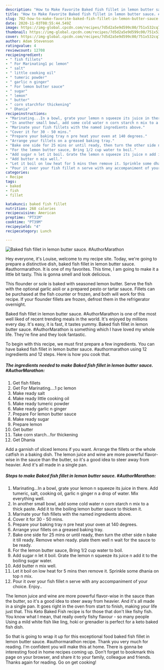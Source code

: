 ```yaml
---
description: "How to Make Favorite Baked fish fillet in lemon butter sauce. #AuthorMarathon"
title: "How to Make Favorite Baked fish fillet in lemon butter sauce. #AuthorMarathon"
slug: 702-how-to-make-favorite-baked-fish-fillet-in-lemon-butter-sauce-authormarathon
date: 2020-11-03T08:55:44.549Z
image: https://img-global.cpcdn.com/recipes/7d5d2a5e9d599c00/751x532cq70/baked-fish-fillet-in-lemon-butter-sauce-authormarathon-recipe-main-photo.jpg
thumbnail: https://img-global.cpcdn.com/recipes/7d5d2a5e9d599c00/751x532cq70/baked-fish-fillet-in-lemon-butter-sauce-authormarathon-recipe-main-photo.jpg
cover: https://img-global.cpcdn.com/recipes/7d5d2a5e9d599c00/751x532cq70/baked-fish-fillet-in-lemon-butter-sauce-authormarathon-recipe-main-photo.jpg
author: Adam Stevenson
ratingvalue: 4
reviewcount: 12708
recipeingredient:
- " fish fillets"
- " For Marinating1 pc lemon"
- " salt"
- " little cooking oil"
- " tumeric powder"
- " garlic n ginger"
- " For lemon butter sauce"
- " sugar"
- " lemon"
- " butter"
- " corn starchfor thickening"
- " Dhania"
recipeinstructions:
- "Marinating...In a bowl, grate your lemon n squeeze its juice in there. Add tumeric, salt, cooking oil, garlic n ginger n a drop of water. Mix everything well."
- "In another small bowl, add some cold water n corn starch n mix to a thick paste. Add it to the boiling lemon butter sauce to thicken it."
- "Marinate your fish fillets with the named ingredients above."
- "Cover it for 30 - 50 mins."
- "Prepare your baking tray n pre heat your oven at 140 degrees."
- "Arrange your fillets on a greased baking tray."
- "Bake one side for 25 mins or until ready, then turn the other side n bake it till ready. Remove when ready. plate them well n wait for the sauce to be ready."
- "For the lemon butter sauce, Bring 1/2 cup water to boil."
- "Add sugar n let it boil. Grate the lemon n squeeze its juice n add it to the boiling sugar water."
- "Add butter n mix well."
- "Let it boil on low heat for 5 mins then remove it. Sprinkle some dhania on top n mix."
- "Pour it over your fish fillet n serve with any accompaniment of your choice. Enjoy.."
categories:
- Recipe
tags:
- baked
- fish
- fillet

katakunci: baked fish fillet 
nutrition: 268 calories
recipecuisine: American
preptime: "PT31M"
cooktime: "PT39M"
recipeyield: "4"
recipecategory: Lunch

---
```



![Baked fish fillet in lemon butter sauce. #AuthorMarathon](https://img-global.cpcdn.com/recipes/7d5d2a5e9d599c00/751x532cq70/baked-fish-fillet-in-lemon-butter-sauce-authormarathon-recipe-main-photo.jpg)

Hey everyone, it's Louise, welcome to my recipe site. Today, we're going to prepare a distinctive dish, baked fish fillet in lemon butter sauce. #authormarathon. It is one of my favorites. This time, I am going to make it a little bit tasty. This is gonna smell and look delicious.

This flounder or sole is baked with seasoned lemon butter. Serve the fish with the optional garlic aioli or a prepared pesto or tartar sauce. Fillets can be purchased at the fish counter or frozen, and both will work for this recipe. If your flounder fillets are frozen, defrost them in the refrigerator overnight.

Baked fish fillet in lemon butter sauce. #AuthorMarathon is one of the most well liked of recent trending meals in the world. It's enjoyed by millions every day. It's easy, it is fast, it tastes yummy. Baked fish fillet in lemon butter sauce. #AuthorMarathon is something which I have loved my whole life. They're fine and they look fantastic.


To begin with this recipe, we must first prepare a few ingredients. You can have baked fish fillet in lemon butter sauce. #authormarathon using 12 ingredients and 12 steps. Here is how you cook that.

<!--inarticleads1-->

##### The ingredients needed to make Baked fish fillet in lemon butter sauce. #AuthorMarathon:

1. Get  fish fillets
1. Get  For Marinating....1 pc lemon
1. Make ready  salt
1. Make ready  little cooking oil
1. Make ready  tumeric powder
1. Make ready  garlic n ginger
1. Prepare  For lemon butter sauce
1. Make ready  sugar
1. Prepare  lemon
1. Get  butter
1. Take  corn starch...for thickening
1. Get  Dhania


Add a garnish of sliced lemons if you want. Arrange the fillets or the whole catfish in a baking dish. The lemon juice and wine are more powerful flavor-wise in the sauce than the butter, so it&#39;s a good idea to steer away from heavier. And it&#39;s all made in a single pan. 

<!--inarticleads2-->

##### Steps to make Baked fish fillet in lemon butter sauce. #AuthorMarathon:

1. Marinating...In a bowl, grate your lemon n squeeze its juice in there. Add tumeric, salt, cooking oil, garlic n ginger n a drop of water. Mix everything well.
1. In another small bowl, add some cold water n corn starch n mix to a thick paste. Add it to the boiling lemon butter sauce to thicken it.
1. Marinate your fish fillets with the named ingredients above.
1. Cover it for 30 - 50 mins.
1. Prepare your baking tray n pre heat your oven at 140 degrees.
1. Arrange your fillets on a greased baking tray.
1. Bake one side for 25 mins or until ready, then turn the other side n bake it till ready. Remove when ready. plate them well n wait for the sauce to be ready.
1. For the lemon butter sauce, Bring 1/2 cup water to boil.
1. Add sugar n let it boil. Grate the lemon n squeeze its juice n add it to the boiling sugar water.
1. Add butter n mix well.
1. Let it boil on low heat for 5 mins then remove it. Sprinkle some dhania on top n mix.
1. Pour it over your fish fillet n serve with any accompaniment of your choice. Enjoy..


The lemon juice and wine are more powerful flavor-wise in the sauce than the butter, so it&#39;s a good idea to steer away from heavier. And it&#39;s all made in a single pan. It goes right in the oven from start to finish, making your life just that. This Keto Baked Fish recipe is for those that don&#39;t like fishy fish. You know what I mean, that really overly fishy flavour - so many people Using a mild white fish like ling, hoki or grenadier is perfect for a keto baked fish dish. 

So that is going to wrap it up for this exceptional food baked fish fillet in lemon butter sauce. #authormarathon recipe. Thank you very much for reading. I'm confident you will make this at home. There is gonna be interesting food in home recipes coming up. Don't forget to bookmark this page on your browser, and share it to your family, colleague and friends. Thanks again for reading. Go on get cooking!
